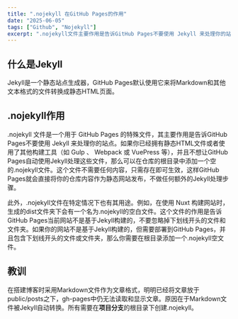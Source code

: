 ```yaml
---
title: ".nojekyll 在GitHub Pages的作用"
date: "2025-06-05"
tags: ["Github", "Nojekyll"]
excerpt: ".nojekyll文件‌主要作用是告诉GitHub Pages不要使用 Jekyll 来处理你的站点"
---
```


## 什么是Jekyll
Jekyll是一个静态站点生成器，GitHub Pages默认使用它来将Markdown和其他文本格式的文件转换成静态HTML页面。

## .nojekyll作用
‌.nojekyll 文件‌是一个用于 GitHub Pages 的特殊文件，其主要作用是告诉GitHub Pages不要使用 Jekyll 来处理你的站点。如果你已经拥有静态HTML文件或者使用了其他构建工具（如 Gulp 、 Webpack 或 VuePress 等），并且不想让GitHub Pages自动使用Jekyll处理这些文件，那么可以在仓库的根目录中添加一个空的.nojekyll文件。这个文件不需要任何内容，只需存在即可生效，这样GitHub Pages就会直接将你的仓库内容作为静态网站发布，不做任何额外的Jekyll处理步骤‌。

此外，.nojekyll文件在特定情况下也有其用途。例如，在使用 Nuxt 构建网站时，生成的dist文件夹下会有一个名为.nojekyll的空白文件。这个文件的作用是告诉GitHub Pages当前网站不是基于Jekyll构建的，不要忽略掉下划线开头的文件和文件夹。如果你的网站不是基于Jekyll构建的，但需要部署到GitHub Pages，并且包含下划线开头的文件或文件夹，那么你需要在根目录添加一个.nojekyll空文件‌。

## 教训
在搭建博客时采用Markdown文件作为文章格式，明明已经将文章放于public/posts之下，gh-pages中仍无法读取和显示文章。原因在于Markdown文件被Jekyll自动转换。所有需要在**项目分支**的根目录下创建.nojekyll。

